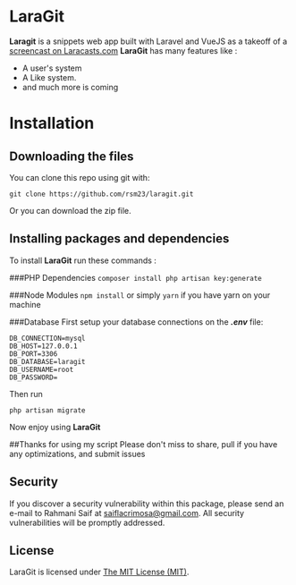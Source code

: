 # LaraGit
**Laragit** is a snippets web app built with Laravel and VueJS as a takeoff of a [screencast on Laracasts.com](https://laracasts.com/series/how-do-i/episodes/13)
**LaraGit** has many features like : 
* A user's system
* A Like system.
* and much more is coming


# Installation
## Downloading the files
You can clone this repo using git with:

`git clone https://github.com/rsm23/laragit.git`

Or you can download the zip file.

## Installing packages and dependencies
To install **LaraGit** run these commands :

###PHP Dependencies
`composer install
php artisan key:generate`

###Node Modules
`npm install` or simply `yarn` if you have yarn on your machine

###Database
First setup your database connections on the _**.env**_ file:

    DB_CONNECTION=mysql
    DB_HOST=127.0.0.1
    DB_PORT=3306
    DB_DATABASE=laragit
    DB_USERNAME=root
    DB_PASSWORD=
    
Then run

`php artisan migrate`


Now enjoy using **LaraGit**

##Thanks for using my script
Please don't miss to share, pull if you have any optimizations, and submit issues

## Security

If you discover a security vulnerability within this package, please send an e-mail to Rahmani Saif at saiflacrimosa@gmail.com. All security vulnerabilities will be promptly addressed.


## License

LaraGit is licensed under [The MIT License (MIT)](LICENSE).
